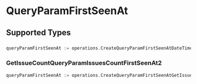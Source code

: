 # QueryParamFirstSeenAt


## Supported Types

### 

```go
queryParamFirstSeenAt := operations.CreateQueryParamFirstSeenAtDateTime(time.Time{/* values here */})
```

### GetIssueCountQueryParamIssuesCountFirstSeenAt2

```go
queryParamFirstSeenAt := operations.CreateQueryParamFirstSeenAtGetIssueCountQueryParamIssuesCountFirstSeenAt2(operations.GetIssueCountQueryParamIssuesCountFirstSeenAt2{/* values here */})
```

